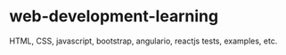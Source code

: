 # web-development-learning

HTML, CSS, javascript, bootstrap, angulario, reactjs tests, examples, etc.